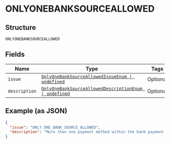 
# ONLYONEBANKSOURCEALLOWED

## Structure

`ONLYONEBANKSOURCEALLOWED`

## Fields

| Name | Type | Tags | Description |
|  --- | --- | --- | --- |
| `issue` | [`OnlyOneBankSourceAllowedIssueEnum \| undefined`](../../doc/models/only-one-bank-source-allowed-issue-enum.md) | Optional | - |
| `description` | [`OnlyOneBankSourceAllowedDescriptionEnum \| undefined`](../../doc/models/only-one-bank-source-allowed-description-enum.md) | Optional | - |

## Example (as JSON)

```json
{
  "issue": "ONLY_ONE_BANK_SOURCE_ALLOWED",
  "description": "More than one payment method within the bank payment object is not supported."
}
```


